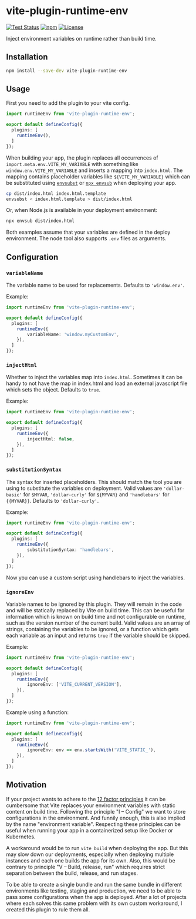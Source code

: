 # vite-plugin-runtime-env

[![Test Status](https://img.shields.io/github/actions/workflow/status/micha149/vite-plugin-runtime-env/test.yaml?branch=master&style=flat-square)](https://github.com/micha149/vite-plugin-runtime-env/actions?query=workflow%3ATest)
[![npm](https://img.shields.io/npm/v/vite-plugin-runtime-env?style=flat-square)](https://www.npmjs.com/package/vite-plugin-runtime-env)
[![License](https://img.shields.io/github/license/micha149/vite-plugin-runtime-env?style=flat-square)](LICENSE)

Inject environment variables on runtime rather than build time.

## Installation

```bash
npm install --save-dev vite-plugin-runtime-env
```

## Usage

First you need to add the plugin to your vite config.

```typescript
import runtimeEnv from 'vite-plugin-runtime-env';

export default defineConfig({
  plugins: [
    runtimeEnv(),
  ]
});
```

When building your app, the plugin replaces all occurrences of `import.meta.env.VITE_MY_VARIABLE` with something like `window.env.VITE_MY_VARIABLE` and inserts a mapping into `index.html`.
The mapping contains placeholder variables like `${VITE_MY_VARIABLE}` which can be substituted using [`envsubst`][envsubst] or [`npx envsub`][envsub] when deploying your app.

```sh
cp dist/index.html index.html.template
envsubst < index.html.template > dist/index.html
```

Or, when Node.js is available in your deployment environment:

```sh
npx envsub dist/index.html
```

Both examples assume that your variables are defined in the deploy environment. The node tool also supports `.env` files
as arguments.

## Configuration

### `variableName`
The variable name to be used for replacements. Defaults to `'window.env'`.

Example:
```typescript
import runtimeEnv from 'vite-plugin-runtime-env';

export default defineConfig({
  plugins: [
    runtimeEnv({
        variableName: 'window.myCustomEnv',
    }),
  ]
});
```

### `injectHtml`
Whether to inject the variables map into `index.html`.
Sometimes it can be handy to not have the map in index.html and load an external javascript file which sets the object.
Defaults to `true`.

Example:
```typescript
import runtimeEnv from 'vite-plugin-runtime-env';

export default defineConfig({
  plugins: [
    runtimeEnv({
        injectHtml: false,
    }),
  ]
});
```

### `substitutionSyntax`
The syntax for inserted placeholders.
This should match the tool you are using to substitute the variables on deployment.
Valid values are `'dollar-basic'` for `$MYVAR`, `'dollar-curly'` for `${MYVAR}` and `'handlebars'` for `{{MYVAR}}`.
Defaults to `'dollar-curly'`.

Example:
```typescript
import runtimeEnv from 'vite-plugin-runtime-env';

export default defineConfig({
  plugins: [
    runtimeEnv({
        substitutionSyntax: 'handlebars',
    }),
  ]
});
```

Now you can use a custom script using handlebars to inject the variables.

### `ignoreEnv`
Variable names to be ignored by this plugin.
They will remain in the code and will be statically replaced by Vite on build time.
This can be useful for information which is known on build time and not configurable on runtime, such as the version number of the current build.
Valid values are an array of strings, containing the variables to be ignored, or a function which gets each variable as an input and returns `true` if the variable should be skipped.

Example:
```typescript
import runtimeEnv from 'vite-plugin-runtime-env';

export default defineConfig({
  plugins: [
    runtimeEnv({
        ignoreEnv: ['VITE_CURRENT_VERSION'],
    }),
  ]
});
```

Example using a function:
```typescript
import runtimeEnv from 'vite-plugin-runtime-env';

export default defineConfig({
  plugins: [
    runtimeEnv({
        ignoreEnv: env => env.startsWith('VITE_STATIC_'),
    }),
  ]
});
```

## Motivation

If your project wants to adhere to the [12 factor principles][12factor] it can be cumbersome that Vite replaces your environment variables with static content on build time.
Following the principle "I – Config" we want to store configurations in the environment.
And funnily enough, this is also implied by the name "environment variable".
Respecting these principles can be useful when running your app in a containerized setup like Docker or Kubernetes.

A workaround would be to run `vite build` when deploying the app.
But this may slow down our deployments, especially when deploying multiple instances and each one builds the app for its own.
Also, this would be contrary to principle "V – Build, release, run" which requires strict separation between the build, release, and run stages.

To be able to create a single bundle and run the same bundle in different environments like testing, staging and
production, we need to be able to pass some configurations when the app is deployed.
After a lot of projects where each solves this same problem with its own custom workaround, I created this plugin to rule them all.

[envsubst]: https://www.gnu.org/software/gettext/manual/html_node/envsubst-Invocation.html
[envsub]: https://www.npmjs.com/package/envsub
[12factor]: https://12factor.net/
